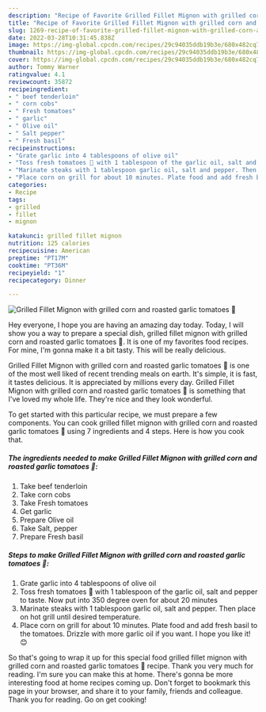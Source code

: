 ```yaml
---
description: "Recipe of Favorite Grilled Fillet Mignon with grilled corn and roasted garlic tomatoes 🍅"
title: "Recipe of Favorite Grilled Fillet Mignon with grilled corn and roasted garlic tomatoes 🍅"
slug: 1269-recipe-of-favorite-grilled-fillet-mignon-with-grilled-corn-and-roasted-garlic-tomatoes
date: 2022-03-28T10:31:45.838Z
image: https://img-global.cpcdn.com/recipes/29c94035ddb19b3e/680x482cq70/grilled-fillet-mignon-with-grilled-corn-and-roasted-garlic-tomatoes-recipe-main-photo.jpg
thumbnail: https://img-global.cpcdn.com/recipes/29c94035ddb19b3e/680x482cq70/grilled-fillet-mignon-with-grilled-corn-and-roasted-garlic-tomatoes-recipe-main-photo.jpg
cover: https://img-global.cpcdn.com/recipes/29c94035ddb19b3e/680x482cq70/grilled-fillet-mignon-with-grilled-corn-and-roasted-garlic-tomatoes-recipe-main-photo.jpg
author: Tommy Warner
ratingvalue: 4.1
reviewcount: 35872
recipeingredient:
- " beef tenderloin"
- " corn cobs"
- " Fresh tomatoes"
- " garlic"
- " Olive oil"
- " Salt pepper"
- " Fresh basil"
recipeinstructions:
- "Grate garlic into 4 tablespoons of olive oil"
- "Toss fresh tomatoes 🍅 with 1 tablespoon of the garlic oil, salt and pepper to taste. Now put into 350 degree oven for about 20 minutes"
- "Marinate steaks with 1 tablespoon garlic oil, salt and pepper. Then place on hot grill until desired temperature."
- "Place corn on grill for about 10 minutes. Plate food and add fresh basil to the tomatoes. Drizzle with more garlic oil if you want. I hope you like it! 😊"
categories:
- Recipe
tags:
- grilled
- fillet
- mignon

katakunci: grilled fillet mignon 
nutrition: 125 calories
recipecuisine: American
preptime: "PT17M"
cooktime: "PT36M"
recipeyield: "1"
recipecategory: Dinner

---
```



![Grilled Fillet Mignon with grilled corn and roasted garlic tomatoes 🍅](https://img-global.cpcdn.com/recipes/29c94035ddb19b3e/680x482cq70/grilled-fillet-mignon-with-grilled-corn-and-roasted-garlic-tomatoes-recipe-main-photo.jpg)

Hey everyone, I hope you are having an amazing day today. Today, I will show you a way to prepare a special dish, grilled fillet mignon with grilled corn and roasted garlic tomatoes 🍅. It is one of my favorites food recipes. For mine, I'm gonna make it a bit tasty. This will be really delicious.



Grilled Fillet Mignon with grilled corn and roasted garlic tomatoes 🍅 is one of the most well liked of recent trending meals on earth. It's simple, it is fast, it tastes delicious. It is appreciated by millions every day. Grilled Fillet Mignon with grilled corn and roasted garlic tomatoes 🍅 is something that I've loved my whole life. They're nice and they look wonderful.


To get started with this particular recipe, we must prepare a few components. You can cook grilled fillet mignon with grilled corn and roasted garlic tomatoes 🍅 using 7 ingredients and 4 steps. Here is how you cook that.

<!--inarticleads1-->

##### The ingredients needed to make Grilled Fillet Mignon with grilled corn and roasted garlic tomatoes 🍅:

1. Take  beef tenderloin
1. Take  corn cobs
1. Take  Fresh tomatoes
1. Get  garlic
1. Prepare  Olive oil
1. Take  Salt, pepper
1. Prepare  Fresh basil




<!--inarticleads2-->

##### Steps to make Grilled Fillet Mignon with grilled corn and roasted garlic tomatoes 🍅:

1. Grate garlic into 4 tablespoons of olive oil
1. Toss fresh tomatoes 🍅 with 1 tablespoon of the garlic oil, salt and pepper to taste. Now put into 350 degree oven for about 20 minutes
1. Marinate steaks with 1 tablespoon garlic oil, salt and pepper. Then place on hot grill until desired temperature.
1. Place corn on grill for about 10 minutes. Plate food and add fresh basil to the tomatoes. Drizzle with more garlic oil if you want. I hope you like it! 😊




So that's going to wrap it up for this special food grilled fillet mignon with grilled corn and roasted garlic tomatoes 🍅 recipe. Thank you very much for reading. I'm sure you can make this at home. There's gonna be more interesting food at home recipes coming up. Don't forget to bookmark this page in your browser, and share it to your family, friends and colleague. Thank you for reading. Go on get cooking!
